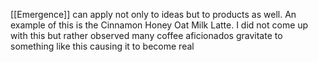 [[Emergence]] can apply not only to ideas but to products as well. An example of this is the Cinnamon Honey Oat Milk Latte. I did not come up with this but rather observed many coffee aficionados gravitate to something like this causing it to become real